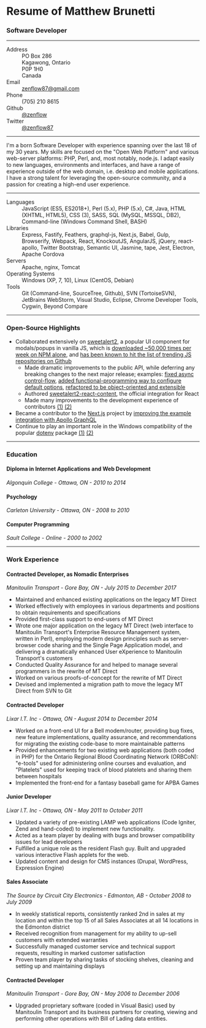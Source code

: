 # Resume of Matthew Brunetti
### Software Developer

---

<dl>
  <dt>Address</dt>
  <dd>PO Box 286<br>Kagawong, Ontario<br>P0P 1H0<br>Canada</dd>
  <dt>Email</dt>
  <dd><a href="mailto:zenflow87@gmail.com">zenflow87@gmail.com</a></dd>
  <dt>Phone</dt>
  <dd>(705) 210 8615</dd>
  <dt>Github</dt>
  <dd><a href="https://github.com/zenflow">@zenflow</a></dd>
  <dt>Twitter</dt>
  <dd><a href="https://twitter.com/zenflow87">@zenflow87</a></dd>
</dl>

---

I'm a born Software Developer with experience spanning over the last 18 of my 30 years. My skills are focused on the "Open Web Platform" and various web-server platforms: PHP, Perl, and, most notably, node.js. I adapt easily to new languages, environments and interfaces, and have a range of experience outside of the web domain, i.e. desktop and mobile applications. I have a strong talent for leveraging the open-source community, and a passion for creating a high-end user experience.

---

<dl>
  <dt>Languages</dt>
  <dd>JavaScript (ES5, ES2018+), Perl (5.x), PHP (5.x), C#, Java, HTML (XHTML, HTML5), CSS (3), SASS, SQL (MySQL, MSSQL, DB2), Command-line (Windows Command Shell, BASH)</dd>
  <dt>Libraries</dt>
  <dd>Express, Fastify, Feathers, graphql-js, Next.js, Babel, Gulp, Browserify, Webpack, React, KnockoutJS, AngularJS, jQuery, react-apollo, Twitter Bootstrap, Semantic UI, Jasmine, tape, Jest, Electron, Apache Cordova</dd>
  <dt>Servers</dt>
  <dd>Apache, nginx, Tomcat</dd>
  <dt>Operating Systems</dt>
  <dd>Windows (XP, 7, 10), Linux (CentOS, Debian)</dd>
  <dt>Tools</dt>
  <dd>Git (Command-line, SourceTree, Github), SVN (TortoiseSVN), JetBrains WebStorm, Visual Studio, Eclipse, Chrome Developer Tools, Cygwin, Beyond Compare</dd>
</dl>

---

### Open-Source Highlights

- Collaborated extensively on [sweetalert2](https://github.com/sweetalert2/sweetalert2), a popular UI component for modals/popups in vanilla JS, which is [downloaded ~50,000 times per week on NPM alone](https://www.npmjs.com/package/sweetalert2), and [has been known to hit the list of trending JS repositories on Github](https://github.com/sweetalert2/sweetalert2/issues?q=is%3Aissue+trending)
  - Made dramatic improvements to the public API, while deferring any breaking changes to the next major release; examples: [fixed async control-flow](https://github.com/sweetalert2/sweetalert2/issues/485), [added functional-programming way to configure default options](https://github.com/sweetalert2/sweetalert2/pull/1023), [refactored to be object-oriented and extensible](https://github.com/sweetalert2/sweetalert2/issues/1007)
  - Authored [sweetalert2-react-content](https://github.com/sweetalert2/sweetalert2-react-content), the official integration for React
  - Made many improvements to the development experience of contributors [(1)](https://github.com/sweetalert2/sweetalert2/issues/820) [(2)](https://github.com/sweetalert2/sweetalert2/issues/821)
- Became a contributor to the [Next.js](https://github.com/zeit/next.js) project by [improving the example integration with Apollo GraphQL](https://github.com/zeit/next.js/pull/5241)
- Continue to play an important role in the Windows compatibility of the popular [dotenv](https://www.npmjs.com/package/dotenv) package [(1)](https://github.com/motdotla/dotenv/pull/278) [(2)](https://github.com/motdotla/dotenv/pull/278)

---

### Education

#### Diploma in Internet Applications and Web Development
*Algonquin College - Ottawa, ON - 2010 to 2014*

#### Psychology
*Carleton University - Ottawa, ON - 2008 to 2010*

#### Computer Programming
*Sault College - Online - 2000 to 2002*

---

### Work Experience

#### Contracted Developer, as Nomadic Enterprises
*Manitoulin Transport - Gore Bay, ON - July 2015 to December 2017*

- Maintained and enhanced existing applications on the legacy MT Direct
- Worked effectively with employees in various departments and positions to obtain requirements and specifications
- Provided first-class support to end-users of MT Direct
- Wrote one major application on the legacy MT Direct (web interface to Manitoulin Transport's Enterprise Resource Management system, written in Perl), employing modern design principles such as server-browser code sharing and the Single Page Application model, and delivering a dramatically enhanced User eXperience to Manitoulin Transport's customers
- Conducted Quality Assurance for and helped to manage several programmers in the rewrite of MT Direct
- Worked on various proofs-of-concept for the rewrite of MT Direct
- Devised and implemented a migration path to move the legacy MT Direct from SVN to Git

#### Contracted Developer
*Lixar I.T. Inc - Ottawa, ON - August 2014 to December 2014*

- Worked on a front-end UI for a Bell modem/router, providing bug fixes, new feature implementations, quality assurance, and recommendations for migrating the existing code-base to more maintainable patterns
- Provided enhancements for two existing web applications (both coded in PHP) for the Ontario Regional Blood Coordinating Network (ORBCoN): "e-tools" used for administering online courses and evaluation, and "Platelets" used for keeping track of blood platelets and sharing them between hospitals
- Implemented the front-end for a fantasy baseball game for APBA Games

#### Junior Developer
*Lixar I.T. Inc - Ottawa, ON - May 2011 to October 2011*

- Updated a variety of pre-existing LAMP web applications (Code Igniter, Zend and hand-coded) to implement
new functionality.
- Acted as a team player by dealing with bugs and browser compatibility issues for lead developers
- Fulfilled a unique role as the resident Flash guy. Built and upgraded various interactive Flash applets for
the web.
- Updated content and design for CMS instances (Drupal, WordPress, Expression Engine)

#### Sales Associate
*The Source by Circuit City Electronics - Edmonton, AB - October 2008 to July 2009*

- In weekly statistical reports, consistently ranked 2nd in sales at my location and within the top 15 of all Sales Associates at all 14 locations in the Edmonton district
- Received recognition from management for my ability to up-sell customers with extended warranties
- Successfully managed customer service and technical support requests, resulting in marked customer satisfaction
- Proven team player by sharing tasks of stocking shelves, cleaning and setting up and maintaining displays

#### Contracted Developer
*Manitoulin Transport - Gore Bay, ON - May 2006 to December 2006*
- Upgraded proprietary software (coded in Visual Basic) used by Manitoulin Transport and its business partners for creating, viewing and performing other operations with Bill of Lading data entities.

